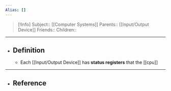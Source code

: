 ```yaml
---
Alias: []
---
```

> [!Info]
> Subject:: [[Computer Systems]]
> Parents:: [[Input/Output Device]]
> Friends:: 
> Children:: 
---
- ## Definition
	- Each [[Input/Output Device]] has **status registers** that the [[cpu]]
---
- ## Reference